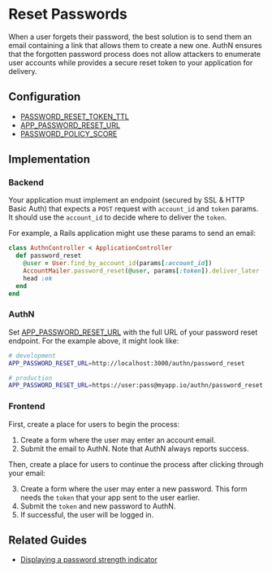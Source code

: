 # Reset Passwords

When a user forgets their password, the best solution is to send them an email containing a link
that allows them to create a new one. AuthN ensures that the forgotten password process does not
allow attackers to enumerate user accounts while provides a secure reset token to your application
for delivery.

## Configuration

* [PASSWORD_RESET_TOKEN_TTL](config.md#password_reset_token_ttl)
* [APP_PASSWORD_RESET_URL](config.md#app_password_reset_url)
* [PASSWORD_POLICY_SCORE](config.md#password_policy_score)

## Implementation

### Backend

Your application must implement an endpoint (secured by SSL & HTTP Basic Auth) that expects a `POST`
request with `account_id` and `token` params. It should use the `account_id` to decide where to
deliver the `token`.

For example, a Rails application might use these params to send an email:

```ruby
class AuthnController < ApplicationController
  def password_reset
    @user = User.find_by_account_id(params[:account_id])
    AccountMailer.password_reset(@user, params[:token]).deliver_later
    head :ok
  end
end
```

### AuthN

Set [APP_PASSWORD_RESET_URL](config.md#app_password_reset_url) with the full URL of your password
reset endpoint. For the example above, it might look like:

```bash
# development
APP_PASSWORD_RESET_URL=http://localhost:3000/authn/password_reset

# production
APP_PASSWORD_RESET_URL=https://user:pass@myapp.io/authn/password_reset
```

### Frontend

First, create a place for users to begin the process:

1. Create a form where the user may enter an account email.
2. Submit the email to AuthN. Note that AuthN always reports success.

Then, create a place for users to continue the process after clicking through your email:

3. Create a form where the user may enter a new password. This form needs the `token` that your app
   sent to the user earlier.
4. Submit the `token` and new password to AuthN.
5. If successful, the user will be logged in.

## Related Guides

* [Displaying a password strength indicator](guide-displaying_a_password_strength_meter.md)

